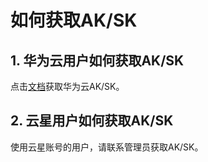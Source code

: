# 如何获取AK/SK

## 1. 华为云用户如何获取AK/SK
点击[文档](https://support.huaweicloud.com/tg-modelarts/modelarts_15_0004.html)获取华为云AK/SK。

## 2. 云星用户如何获取AK/SK
使用云星账号的用户，请联系管理员获取AK/SK。